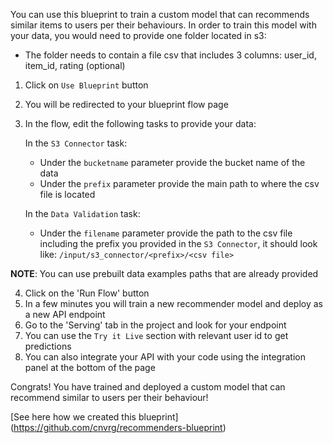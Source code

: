 You can use this blueprint to train a custom model that can recommends similar items to users per their behaviours.
In order to train this model with your data, you would need to provide one folder located in s3:
- The folder needs to contain a file csv that includes 3 columns: user_id, item_id, rating (optional)
1. Click on `Use Blueprint` button
2. You will be redirected to your blueprint flow page
3. In the flow, edit the following tasks to provide your data:

   In the `S3 Connector` task:
    * Under the `bucketname` parameter provide the bucket name of the data
    * Under the `prefix` parameter provide the main path to where the csv file is located

   In the `Data Validation` task:
    *  Under the `filename` parameter provide the path to the csv file including the prefix you provided in the `S3 Connector`, it should look like:
       `/input/s3_connector/<prefix>/<csv file>`

**NOTE**: You can use prebuilt data examples paths that are already provided

4. Click on the 'Run Flow' button
5. In a few minutes you will train a new recommender model and deploy as a new API endpoint
6. Go to the 'Serving' tab in the project and look for your endpoint
7. You can use the `Try it Live` section with relevant user id to get predictions
8. You can also integrate your API with your code using the integration panel at the bottom of the page

Congrats! You have trained and deployed a custom model that can recommend similar to users per their behaviour!

[See here how we created this blueprint]
(https://github.com/cnvrg/recommenders-blueprint)